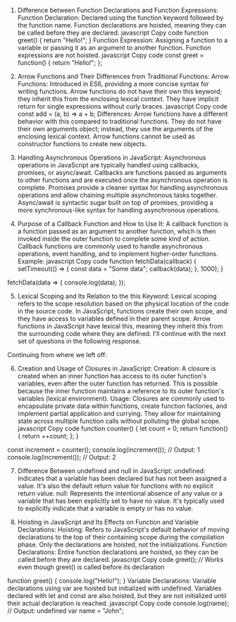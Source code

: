 1. Difference between Function Declarations and Function Expressions:
Function Declaration:
Declared using the function keyword followed by the function name.
Function declarations are hoisted, meaning they can be called before they are declared.
javascript
Copy code
function greet() {
    return "Hello!";
}
Function Expression:
Assigning a function to a variable or passing it as an argument to another function.
Function expressions are not hoisted.
javascript
Copy code
const greet = function() {
    return "Hello!";
};


2. Arrow Functions and Their Differences from Traditional Functions:
Arrow Functions:
Introduced in ES6, providing a more concise syntax for writing functions.
Arrow functions do not have their own this keyword; they inherit this from the enclosing lexical context.
They have implicit return for single expressions without curly braces.
javascript
Copy code
const add = (a, b) => a + b;
Differences:
Arrow functions have a different behavior with this compared to traditional functions.
They do not have their own arguments object; instead, they use the arguments of the enclosing lexical context.
Arrow functions cannot be used as constructor functions to create new objects.


3. Handling Asynchronous Operations in JavaScript:
Asynchronous operations in JavaScript are typically handled using callbacks, promises, or async/await.
Callbacks are functions passed as arguments to other functions and are executed once the asynchronous operation is complete.
Promises provide a cleaner syntax for handling asynchronous operations and allow chaining multiple asynchronous tasks together.
Async/await is syntactic sugar built on top of promises, providing a more synchronous-like syntax for handling asynchronous operations.

4. Purpose of a Callback Function and How to Use It:
A callback function is a function passed as an argument to another function, which is then invoked inside the outer function to complete some kind of action.
Callback functions are commonly used to handle asynchronous operations, event handling, and to implement higher-order functions.
Example:
javascript
Copy code
function fetchData(callback) {
    setTimeout(() => {
        const data = "Some data";
        callback(data);
    }, 1000);
}

fetchData(data => {
    console.log(data);
});

5. Lexical Scoping and Its Relation to the this Keyword:
Lexical scoping refers to the scope resolution based on the physical location of the code in the source code.
In JavaScript, functions create their own scope, and they have access to variables defined in their parent scope.
Arrow functions in JavaScript have lexical this, meaning they inherit this from the surrounding code where they are defined.
I'll continue with the next set of questions in the following response.

Continuing from where we left off:


6. Creation and Usage of Closures in JavaScript:
Creation:
A closure is created when an inner function has access to its outer function's variables, even after the outer function has returned.
This is possible because the inner function maintains a reference to its outer function's variables (lexical environment).
Usage:
Closures are commonly used to encapsulate private data within functions, create function factories, and implement partial application and currying.
They allow for maintaining state across multiple function calls without polluting the global scope.
javascript
Copy code
function counter() {
    let count = 0;
    return function() {
        return ++count;
    };
}

const increment = counter();
console.log(increment()); // Output: 1
console.log(increment()); // Output: 2


7. Difference Between undefined and null in JavaScript:
undefined:
Indicates that a variable has been declared but has not been assigned a value.
It's also the default return value for functions with no explicit return value.
null:
Represents the intentional absence of any value or a variable that has been explicitly set to have no value.
It's typically used to explicitly indicate that a variable is empty or has no value.

8. Hoisting in JavaScript and Its Effects on Function and Variable Declarations:
Hoisting:
Refers to JavaScript's default behavior of moving declarations to the top of their containing scope during the compilation phase.
Only the declarations are hoisted, not the initializations.
Function Declarations:
Entire function declarations are hoisted, so they can be called before they are declared.
javascript
Copy code
greet(); // Works even though greet() is called before its declaration

function greet() {
    console.log("Hello!");
}
Variable Declarations:
Variable declarations using var are hoisted but initialized with undefined.
Variables declared with let and const are also hoisted, but they are not initialized until their actual declaration is reached.
javascript
Copy code
console.log(name); // Output: undefined
var name = "John";